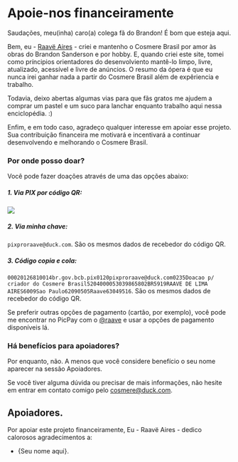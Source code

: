# Apoie-nos financeiramente
Saudações, meu(inha) caro(a) colega fã do Brandon! É bom que esteja aqui. 

Bem, eu - [Raavë Aires](https://github.com/raave-aires/) - criei e mantenho o Cosmere Brasil por amor às obras do Brandon Sanderson e por hobby. E, quando criei este site, tomei como príncipios orientadores do desenvolviento mantê-lo limpo, livre, atualizado, acessível e livre de anúncios. O resumo da ópera é que eu nunca irei ganhar nada a partir do Cosmere Brasil além de expêriencia e trabalho.

Todavia, deixo abertas algumas vias para que fãs gratos me ajudem a comprar um pastel e um suco para lanchar enquanto trabalho aqui nessa enciclopédia. :)

Enfim, e em todo caso, agradeço qualquer interesse em apoiar esse projeto. Sua contribuição financeira me motivará e incentivará a continuar desenvolvendo e melhorando o Cosmere Brasil.

### Por onde posso doar?
Você pode fazer doações através de uma das opções abaixo:

##### 1. Via PIX por código QR:
![](./public/cartão-do-pix.svg)

##### 2. Via minha chave:
`pixproraave@duck.com`. São os mesmos dados de recebedor do código QR.

##### 3. Código copia e cola:
`00020126810014br.gov.bcb.pix0120pixproraave@duck.com0235Doacao p/ criador do Cosmere Brasil5204000053039865802BR5919RAAVE DE LIMA AIRES6009Sao Paulo62090505Raave63049516`. 
São os mesmos dados de recebedor do código QR.

Se preferir outras opções de pagamento (cartão, por exemplo), você pode me encontrar no PicPay com o [@raave]( https://picpay.me/raave/1/) e usar a opções de pagamento disponíveis lá.



### Há benefícios para apoiadores?
Por enquanto, não. A menos que você considere benefício o seu nome aparecer na sessão Apoiadores.

Se você tiver alguma dúvida ou precisar de mais informações, não hesite em entrar em contato comigo pelo cosmere@duck.com.


## Apoiadores.

Por apoiar este projeto financeiramente, Eu - Raavë Aires -  dedico calorosos agradecimentos a:
- {Seu nome aqui}.
